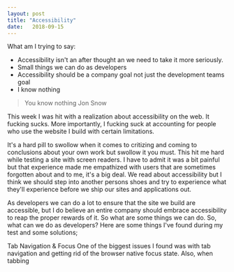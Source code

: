 ```yaml
---
layout: post
title: "Accessibility"
date:   2018-09-15
---
```


What am I trying to say: 
* Accessibility isn't an after thought an we need to take it more seriously. 
* Small things we can do as developers
* Accessibility should be a company goal not just the development teams goal
* I know nothing

> You know nothing Jon Snow

This week I was hit with a realization about accessibility on the web. It fucking sucks. 
More importantly, I fucking suck at accounting for people who use the website I build with certain limitations. 

It's a hard pill to swollow when it comes to critizing and coming to conclusions about your own work but swollow it you must.
This hit me hard while testing a site with screen readers. I have to admit it was a bit painful but that experience made me empathized 
with users that are sometimes forgotten about and to me, it's a big deal. We read about accessibility but I think we should step into 
another persons shoes and try to experience what they'll experience before we ship our sites and applications out.

As developers we can do a lot to ensure that the site we build are accessible, but I do believe an entire company should embrace accessibility
to reap the proper rewards of it. So what are some things we can do. So, what can we do as developers? Here are some things I've found during my test and some solutions;

Tab Navigation & Focus
One of the biggest issues I found was with tab navigation and getting rid of the browser native focus state. Also, when tabbing